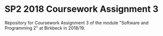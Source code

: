 # SP2 2018 Coursework Assignment 3

Repository for Coursework Assignment 3 of the module
"Software and Programming 2" at Birkbeck in 2018/19.


